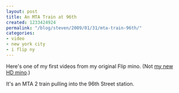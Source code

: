 ```yaml
---
layout: post
title: An MTA Train at 96th
created: 1233424924
permalink: "/blog/steven/2009/01/31/mta-train-96th/"
categories:
- video
- new york city
- i flip ny
---
```

<!--more-->
<p>Here's one of my first videos from my original Flip mino. (Not <a href="http://www.grenadesandwich.com/node/4">my new HD&nbsp;mino</a>.)</p>

<p>It's an MTA&nbsp;2 train pulling into the 96th Street station.</p>
